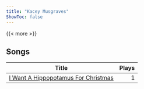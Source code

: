 ```yaml
---
title: "Kacey Musgraves"
ShowToc: false
---
```


{{< more >}}

## Songs
Title | Plays 
----- | -----: 
[I Want A Hippopotamus For Christmas](/songs/i-want-a-hippopotamus-for-christmas) | 1

